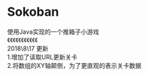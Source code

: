﻿# Sokoban
使用Java实现的一个推箱子小游戏   
《《《《《《《《《《《   
2018\8\17 更新   
1.增加了读取URL更新关卡   
2.将数组的XY轴颠倒，为了更直观的表示关卡数据   

